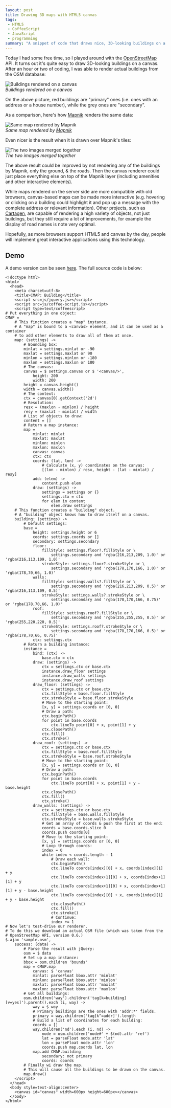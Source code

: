 ```yaml
---
layout: post
title: Drawing 3D maps with HTML5 canvas
tags:
 - HTML5
 - CoffeeScript
 - JavaScript
 - programming
summary: "A snippet of code that draws nice, 3D-looking buildings on a map."
---
```


Today I had some free time, so I played around with the
[OpenStreetMap](http://www.openstreetmap.org/) API. It turns out it's quite
easy to draw 3D-looking buildings on a canvas. After an hour or two of coding,
I was able to render actual buildings from the OSM database:

<div class="img center">
  <img src="/media/images/random/cmap-canvas-buildings.png" alt="Buildings rendered on a canvas" class="white" />
  <br/>
  <em>Buildings rendered on a canvas</em>
</div>

On the above picture, red buildings are "primary" ones (i.e. ones with an
address or a house number), while the grey ones are "secondary".

As a comparison, here's how [Mapnik](http://mapnik.org/) renders the same data:

<div class="img center">
  <img src="/media/images/random/mapnik-osm-buildings.png" alt="Same map rendered by Mapnik" class="white" />
  <br/>
  <em>Same map rendered by <a href="http://mapnik.org/">Mapnik</a></em>
</div>

Even nicer is the result when it is drawn over Mapnik's tiles:

<div class="img center">
  <img src="/media/images/random/mapnik-canvas-combined-buildings.png" alt="The two images merged together" class="white" />
  <br/>
  <em>The two images merged together</em>
</div>

The above result could be improved by not rendering any of the buildings by
Mapnik, only the ground, & the roads. Then the canvas renderer could just place
everything else on top of the Mapnik layer (including amenities and other
interactive elements).

While maps rendered on the server side are more compatible with old browsers,
canvas-based maps can be made more interactive (e.g. hovering or clicking on a
building could highlight it and pop up a message with the complete address or
relevant information). Other projects, such as
[Cartagen](http://cartagen.org/), are capable of rendering a high variety of
objects, not just buildings, but they still require a lot of improvements, for
example the display of road names is note very optimal.

Hopefully, as more browsers support HTML5 and canvas by the day, people will
implement great interactive applications using this technology.


Demo
----

A demo version can be seen [here](/demos/cmap/buildings/buildings.html). The
full source code is below:

    <!doctype html>
    <html>
      <head>
        <meta charset=utf-8>
        <title>CMAP: Building</title>
        <script src=js/jquery.js></script>
        <script src=js/coffee-script.js></script>
        <script type=text/coffeescript>
    # Put everything in one object:
    CMAP =
        # This finction creates a "map" instance.
        # A "map" is bound to a <canvas> element, and it can be used as a container
        # to add other elements to draw all of them at once.
        map: (settings) ->
            # Bounding box:
            minlat = settings.minlat or -90
            maxlat = settings.maxlat or 90
            minlon = settings.minlon or -180
            maxlon = settings.maxlon or 180
            # The canvas:
            canvas = $ settings.canvas or $ '<canvas/>',
                height: 200
                width: 200
            height = canvas.height()
            width = canvas.width()
            # The context:
            ctx = canvas[0].getContext('2d')
            # Resolution:
            resx = (maxlon - minlon) / height
            resy = (maxlat - minlat) / width
            # List of objects to draw:
            content = []
            # Return a map instance:
            map =
                minlat: minlat
                maxlat: maxlat
                minlon: minlon
                maxlon: maxlon
                canvas: canvas
                ctx: ctx
                coords: (lat, lon) ->
                    # Calculate (x, y) coordinates on the canvas:
                    [(lon - minlon) / resx, height - (lat - minlat) / resy]
                add: (elem) ->
                    content.push elem
                draw: (settings) ->
                    settings = settings or {}
                    settings.ctx = ctx
                    for elem in content
                        elem.draw settings
        # This function creates a "building" object.
        # A "building" object knows how to draw itself on a canvas.
        building: (settings) ->
            # Default settings:
            base =
                height: settings.height or 6
                coords: settings.coords or []
                secondary: settings.secondary
                floor:
                    fillStyle: settings.floor?.fillStyle or \
                        settings.secondary and 'rgba(216,213,209, 1.0)' or 'rgba(216,113,109, 1.0)'
                    strokeStyle: settings.floor?.strokeStyle or \
                        settings.secondary and 'rgba(178,170,166, 1.0)' or 'rgba(178,70,66, 1.0)'
                walls:
                    fillStyle: settings.walls?.fillStyle or \
                        settings.secondary and 'rgba(216,213,209, 0.5)' or 'rgba(216,113,109, 0.5)'
                    strokeStyle: settings.walls?.strokeStyle or \
                        settings.secondary and 'rgba(178,170,166, 0.75)' or 'rgba(178,70,66, 1.0)'
                roof:
                    fillStyle: settings.roof?.fillStyle or \
                        settings.secondary and 'rgba(255,255,255, 0.5)' or 'rgba(255,220,220, 0.5)'
                    strokeStyle: settings.roof?.strokeStyle or \
                        settings.secondary and 'rgba(178,170,166, 0.5)' or 'rgba(178,70,66, 0.75)'
                ctx: settings.ctx
            # Return a building instance:
            instance =
                bind: (ctx) ->
                    base.ctx = ctx
                draw: (settings) ->
                    ctx = settings.ctx or base.ctx
                    instance.draw_floor settings
                    instance.draw_walls settings
                    instance.draw_roof settings
                draw_floor: (settings) ->
                    ctx = settings.ctx or base.ctx
                    ctx.fillStyle = base.floor.fillStyle
                    ctx.strokeStyle = base.floor.strokeStyle
                    # Move to the starting point:
                    [x, y] = settings.coords or [0, 0]
                    # Draw a path:
                    ctx.beginPath()
                    for point in base.coords
                        ctx.lineTo point[0] + x, point[1] + y
                    ctx.closePath()
                    ctx.fill()
                    ctx.stroke()
                draw_roof: (settings) ->
                    ctx = settings.ctx or base.ctx
                    ctx.fillStyle = base.roof.fillStyle
                    ctx.strokeStyle = base.roof.strokeStyle
                    # Move to the starting point:
                    [x, y] = settings.coords or [0, 0]
                    # Draw a path:
                    ctx.beginPath()
                    for point in base.coords
                        ctx.lineTo point[0] + x, point[1] + y - base.height
                    ctx.closePath()
                    ctx.fill()
                    ctx.stroke()
                draw_walls: (settings) ->
                    ctx = settings.ctx or base.ctx
                    ctx.fillStyle = base.walls.fillStyle
                    ctx.strokeStyle = base.walls.strokeStyle
                    # Get an array of coords & push the first at the end:
                    coords = base.coords.slice 0
                    coords.push coords[0]
                    # Move to the starting point:
                    [x, y] = settings.coords or [0, 0]
                    # Loop through coords:
                    index = 0
                    while index < coords.length - 1
                        # Draw each wall:
                        ctx.beginPath()
                        ctx.lineTo coords[index][0] + x, coords[index][1] + y
                        ctx.lineTo coords[index+1][0] + x, coords[index+1][1] + y
                        ctx.lineTo coords[index+1][0] + x, coords[index+1][1] + y - base.height
                        ctx.lineTo coords[index][0] + x, coords[index][1] + y - base.height
                        ctx.closePath()
                        ctx.fill()
                        ctx.stroke()
                        # Continue:
                        index += 1
    # Now let's test-drive our renderer.
    # To do this we download an actual OSM file (which was taken from the
    # OpenStreetMap API, version 0.6.)
    $.ajax 'sample.osm',
        success: (data) ->
            # Parse the result with jQuery:
            osm = $ data
            # Set up a map instance:
            bbox = osm.children 'bounds'
            map = CMAP.map
                canvas: $ 'canvas'
                minlat: parseFloat bbox.attr 'minlat'
                minlon: parseFloat bbox.attr 'minlon'
                maxlat: parseFloat bbox.attr 'maxlat'
                maxlon: parseFloat bbox.attr 'maxlon'
            # Get all buildings:
            osm.children('way').children('tag[k=building][v=yes]').parent().each (i, way) ->
                way = $ way
                # Primary buildings are the ones with 'addr:*' fields.
                primary = way.children('tag[k^=addr]').length
                # Build a list of coordinates for each building:
                coords = []
                way.children('nd').each (i, nd) ->
                    node = osm.children('node#' + $(nd).attr 'ref')
                    lat = parseFloat node.attr 'lat'
                    lon = parseFloat node.attr 'lon'
                    coords.push map.coords lat, lon
                map.add CMAP.building
                    secondary: not primary
                    coords: coords
            # Finally wi draw the map.
            # This will cause all the buildings to be drawn on the canvas.
            map.draw()
        </script>
      </head>
      <body style=text-align:center>
        <canvas id="canvas" width=600px height=600px></canvas>
      </body>
    </html>
